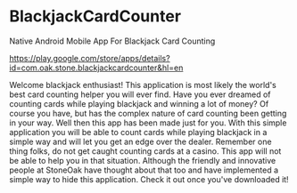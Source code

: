 # BlackjackCardCounter
Native Android Mobile App For Blackjack Card Counting

https://play.google.com/store/apps/details?id=com.oak.stone.blackjackcardcounter&hl=en

Welcome blackjack enthusiast!
This application is most likely the world's best card counting helper you will ever find. 
Have you ever dreamed of counting cards while playing blackjack and winning a lot of money?
Of course you have, but has the complex nature of card counting been getting in your way.
Well then this app has been made just for you. 
With this simple application you will be able to count cards while playing blackjack in a simple way and will let you get an edge over the dealer.
Remember one thing folks, do not get caught counting cards at a casino. This app will not be able to help you in that situation.
Although the friendly and innovative people at StoneOak have thought about that too and have implemented a simple way to hide this application. 
Check it out once you've downloaded it!
